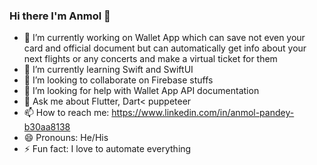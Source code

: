 ### Hi there I'm Anmol 👋


- 🔭 I’m currently working on Wallet App which can save not even your card and official document but can automatically get info about your next flights or any concerts and make a virtual ticket for them
- 🌱 I’m currently learning Swift and SwiftUI
- 👯 I’m looking to collaborate on Firebase stuffs
- 🤔 I’m looking for help with Wallet App API documentation
- 💬 Ask me about Flutter, Dart< puppeteer
- 📫 How to reach me: https://www.linkedin.com/in/anmol-pandey-b30aa8138
- 😄 Pronouns: He/His
- ⚡ Fun fact: I love to automate everything
